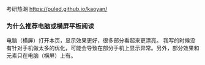 考研热潮
https://puled.github.io/kaoyan/
### 为什么推荐电脑或横屏平板阅读
电脑（横屏）打开本页，显示效果更好，很多部分看起来更漂亮。
我写的时候没有针对手机做太多的优化，可能会导致在部分手机上显示异常。另外，部分效果和元素只在电脑（横屏）上有。
